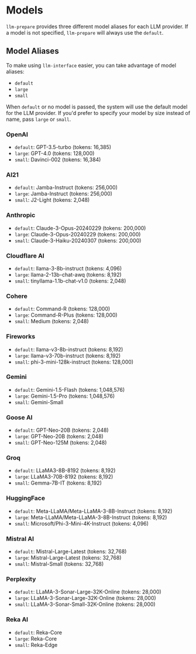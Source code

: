 # Models

`llm-prepare` provides three different model aliases for each LLM provider. If a model is not specified, `llm-prepare` will always use the `default`.

## Model Aliases

To make using `llm-interface` easier, you can take advantage of model aliases:

- `default`
- `large`
- `small`

When `default` or no model is passed, the system will use the default model for the LLM provider. If you'd prefer to specify your model by size instead of name, pass `large` or `small`.

### OpenAI

- `default`: GPT-3.5-turbo (tokens: 16,385)
- `large`: GPT-4.0 (tokens: 128,000)
- `small`: Davinci-002 (tokens: 16,384)

### AI21

- `default`: Jamba-Instruct (tokens: 256,000)
- `large`: Jamba-Instruct (tokens: 256,000)
- `small`: J2-Light (tokens: 2,048)

### Anthropic

- `default`: Claude-3-Opus-20240229 (tokens: 200,000)
- `large`: Claude-3-Opus-20240229 (tokens: 200,000)
- `small`: Claude-3-Haiku-20240307 (tokens: 200,000)

### Cloudflare AI

- `default`: llama-3-8b-instruct (tokens: 4,096)
- `large`: llama-2-13b-chat-awq (tokens: 8,192)
- `small`: tinyllama-1.1b-chat-v1.0 (tokens: 2,048)

### Cohere

- `default`: Command-R (tokens: 128,000)
- `large`: Command-R-Plus (tokens: 128,000)
- `small`: Medium (tokens: 2,048)

### Fireworks

- `default`: llama-v3-8b-instruct (tokens: 8,192)
- `large`: llama-v3-70b-instruct (tokens: 8,192)
- `small`: phi-3-mini-128k-instruct (tokens: 128,000)

### Gemini

- `default`: Gemini-1.5-Flash (tokens: 1,048,576)
- `large`: Gemini-1.5-Pro (tokens: 1,048,576)
- `small`: Gemini-Small

### Goose AI

- `default`: GPT-Neo-20B (tokens: 2,048)
- `large`: GPT-Neo-20B (tokens: 2,048)
- `small`: GPT-Neo-125M (tokens: 2,048)

### Groq

- `default`: LLaMA3-8B-8192 (tokens: 8,192)
- `large`: LLaMA3-70B-8192 (tokens: 8,192)
- `small`: Gemma-7B-IT (tokens: 8,192)

### HuggingFace

- `default`: Meta-LLaMA/Meta-LLaMA-3-8B-Instruct (tokens: 8,192)
- `large`: Meta-LLaMA/Meta-LLaMA-3-8B-Instruct (tokens: 8,192)
- `small`: Microsoft/Phi-3-Mini-4K-Instruct (tokens: 4,096)

### Mistral AI

- `default`: Mistral-Large-Latest (tokens: 32,768)
- `large`: Mistral-Large-Latest (tokens: 32,768)
- `small`: Mistral-Small (tokens: 32,768)

### Perplexity

- `default`: LLaMA-3-Sonar-Large-32K-Online (tokens: 28,000)
- `large`: LLaMA-3-Sonar-Large-32K-Online (tokens: 28,000)
- `small`: LLaMA-3-Sonar-Small-32K-Online (tokens: 28,000)

### Reka AI

- `default`: Reka-Core
- `large`: Reka-Core
- `small`: Reka-Edge
